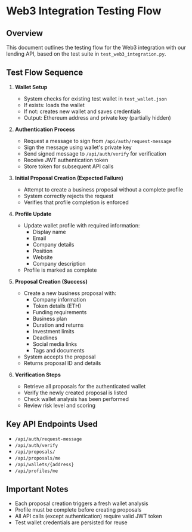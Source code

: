 # Web3 Integration Testing Flow

## Overview

This document outlines the testing flow for the Web3 integration with our lending API, based on the test suite in `test_web3_integration.py`.

## Test Flow Sequence

1. **Wallet Setup**

    - System checks for existing test wallet in `test_wallet.json`
    - If exists: loads the wallet
    - If not: creates new wallet and saves credentials
    - Output: Ethereum address and private key (partially hidden)

2. **Authentication Process**

    - Request a message to sign from `/api/auth/request-message`
    - Sign the message using wallet's private key
    - Send signed message to `/api/auth/verify` for verification
    - Receive JWT authentication token
    - Store token for subsequent API calls

3. **Initial Proposal Creation (Expected Failure)**

    - Attempt to create a business proposal without a complete profile
    - System correctly rejects the request
    - Verifies that profile completion is enforced

4. **Profile Update**

    - Update wallet profile with required information:
        - Display name
        - Email
        - Company details
        - Position
        - Website
        - Company description
    - Profile is marked as complete

5. **Proposal Creation (Success)**

    - Create a new business proposal with:
        - Company information
        - Token details (ETH)
        - Funding requirements
        - Business plan
        - Duration and returns
        - Investment limits
        - Deadlines
        - Social media links
        - Tags and documents
    - System accepts the proposal
    - Returns proposal ID and details

6. **Verification Steps**
    - Retrieve all proposals for the authenticated wallet
    - Verify the newly created proposal is listed
    - Check wallet analysis has been performed
    - Review risk level and scoring

## Key API Endpoints Used

-   `/api/auth/request-message`
-   `/api/auth/verify`
-   `/api/proposals/`
-   `/api/proposals/me`
-   `/api/wallets/{address}`
-   `/api/profiles/me`

## Important Notes

-   Each proposal creation triggers a fresh wallet analysis
-   Profile must be complete before creating proposals
-   All API calls (except authentication) require valid JWT token
-   Test wallet credentials are persisted for reuse
